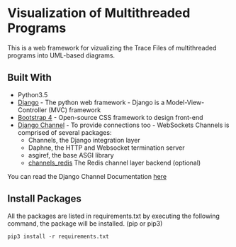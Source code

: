 # Visualization of Multithreaded Programs

This is a web framework for vizualizing the Trace Files of multithreaded programs into UML-based diagrams.


## Built With

* Python3.5
* [Django](https://www.djangoproject.com/) - The python web framework - Django is a Model-View-Controller (MVC) framework
* [Bootstrap 4](https://getbootstrap.com/) - Open-source CSS framework to design front-end
* [Django Channel](https://channels.readthedocs.io/en/latest/introduction.html) - To provide connections too - WebSockets
Channels is comprised of several packages:
	* Channels, the Django integration layer
	* Daphne, the HTTP and Websocket termination server
	* asgiref, the base ASGI library
	* [channels_redis](https://redis.io/topics/introduction) The Redis channel layer backend (optional)

You can read the Django Channel Documentation [here](https://buildmedia.readthedocs.org/media/pdf/channels/latest/channels.pdf)


## Install Packages
All the packages are listed in requirements.txt by executing the following command, the package will be installed. (pip or pip3)

```
pip3 install -r requirements.txt 
```
